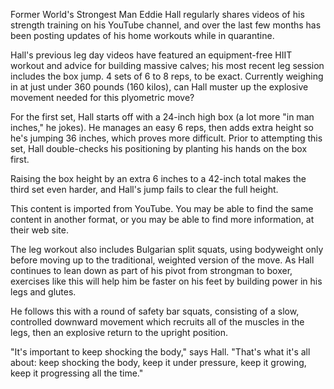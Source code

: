 Former World's Strongest Man Eddie Hall regularly shares videos of his strength training on his YouTube channel, and over the last few months has been posting updates of his home workouts while in quarantine.

Hall's previous leg day videos have featured an equipment-free HIIT workout and advice for building massive calves; his most recent leg session includes the box jump. 4 sets of 6 to 8 reps, to be exact. Currently weighing in at just under 360 pounds (160 kilos), can Hall muster up the explosive movement needed for this plyometric move?

For the first set, Hall starts off with a 24-inch high box (a lot more "in man inches," he jokes). He manages an easy 6 reps, then adds extra height so he's jumping 36 inches, which proves more difficult. Prior to attempting this set, Hall double-checks his positioning by planting his hands on the box first.

Raising the box height by an extra 6 inches to a 42-inch total makes the third set even harder, and Hall's jump fails to clear the full height.

This content is imported from YouTube. You may be able to find the same content in another format, or you may be able to find more information, at their web site.

The leg workout also includes Bulgarian split squats, using bodyweight only before moving up to the traditional, weighted version of the move. As Hall continues to lean down as part of his pivot from strongman to boxer, exercises like this will help him be faster on his feet by building power in his legs and glutes.

He follows this with a round of safety bar squats, consisting of a slow, controlled downward movement which recruits all of the muscles in the legs, then an explosive return to the upright position.

"It's important to keep shocking the body," says Hall. "That's what it's all about: keep shocking the body, keep it under pressure, keep it growing, keep it progressing all the time."

